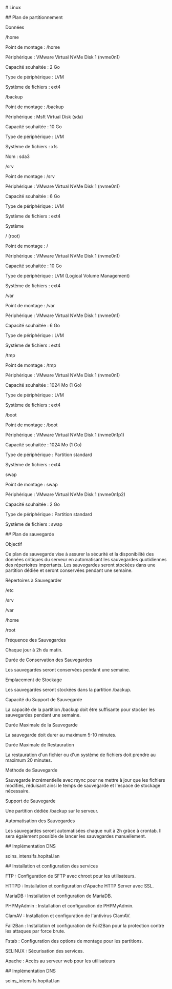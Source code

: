 ﻿\# Linux

\## Plan de partitionnement

Données

/home

Point de montage : /home

Périphérique : VMware Virtual NVMe Disk 1 (nvme0n1)

Capacité souhaitée : 2 Go

Type de périphérique : LVM

Système de fichiers : ext4

/backup

Point de montage : /backup

Périphérique : Msft Virtual Disk (sda)

Capacité souhaitée : 10 Go

Type de périphérique : LVM

Système de fichiers : xfs

Nom : sda3

/srv

Point de montage : /srv

Périphérique : VMware Virtual NVMe Disk 1 (nvme0n1)

Capacité souhaitée : 6 Go

Type de périphérique : LVM

Système de fichiers : ext4

Système

/ (root)

Point de montage : /

Périphérique : VMware Virtual NVMe Disk 1 (nvme0n1)

Capacité souhaitée : 10 Go

Type de périphérique : LVM (Logical Volume Management)

Système de fichiers : ext4


/var

Point de montage : /var

Périphérique : VMware Virtual NVMe Disk 1 (nvme0n1)

Capacité souhaitée : 6 Go

Type de périphérique : LVM

Système de fichiers : ext4



/tmp

Point de montage : /tmp

Périphérique : VMware Virtual NVMe Disk 1 (nvme0n1)

Capacité souhaitée : 1024 Mo (1 Go)

Type de périphérique : LVM

Système de fichiers : ext4


/boot

Point de montage : /boot

Périphérique : VMware Virtual NVMe Disk 1 (nvme0n1p1)

Capacité souhaitée : 1024 Mo (1 Go)

Type de périphérique : Partition standard

Système de fichiers : ext4


swap

Point de montage : swap

Périphérique : VMware Virtual NVMe Disk 1 (nvme0n1p2)

Capacité souhaitée : 2 Go

Type de périphérique : Partition standard

Système de fichiers : swap


\## Plan de sauvegarde

Objectif

Ce plan de sauvegarde vise à assurer la sécurité et la disponibilité des données critiques du serveur en automatisant les sauvegardes quotidiennes des répertoires importants. Les sauvegardes seront stockées dans une partition dédiée et seront conservées pendant une semaine.

Répertoires à Sauvegarder

/etc

/srv

/var

/home

/root

Fréquence des Sauvegardes

Chaque jour à 2h du matin.

Durée de Conservation des Sauvegardes

Les sauvegardes seront conservées pendant une semaine.

Emplacement de Stockage

Les sauvegardes seront stockées dans la partition /backup.

Capacité du Support de Sauvegarde

La capacité de la partition /backup doit être suffisante pour stocker les sauvegardes pendant une semaine.

Durée Maximale de la Sauvegarde

La sauvegarde doit durer au maximum 5-10 minutes.

Durée Maximale de Restauration

La restauration d'un fichier ou d'un système de fichiers doit prendre au maximum 20 minutes.

Méthode de Sauvegarde

Sauvegarde incrémentielle avec rsync pour ne mettre à jour que les fichiers modifiés, réduisant ainsi le temps de sauvegarde et l'espace de stockage nécessaire.

Support de Sauvegarde

Une partition dédiée /backup sur le serveur.

Automatisation des Sauvegardes

Les sauvegardes seront automatisées chaque nuit à 2h grâce à crontab. Il sera également possible de lancer les sauvegardes manuellement.

\## Implémentation DNS

soins\_intensifs.hopital.lan

\## Installation et configuration des services

FTP : Configuration de SFTP avec chroot pour les utilisateurs.

HTTPD : Installation et configuration d'Apache HTTP Server avec SSL.

MariaDB : Installation et configuration de MariaDB.

PHPMyAdmin : Installation et configuration de PHPMyAdmin.

ClamAV : Installation et configuration de l'antivirus ClamAV.

Fail2Ban : Installation et configuration de Fail2Ban pour la protection contre les attaques par force brute.

Fstab : Configuration des options de montage pour les partitions.

SELINUX : Sécurisation des services.

Apache : Accès au serveur web pour les utilisateurs

\## Implémentation DNS

soins\_intensifs.hopital.lan
